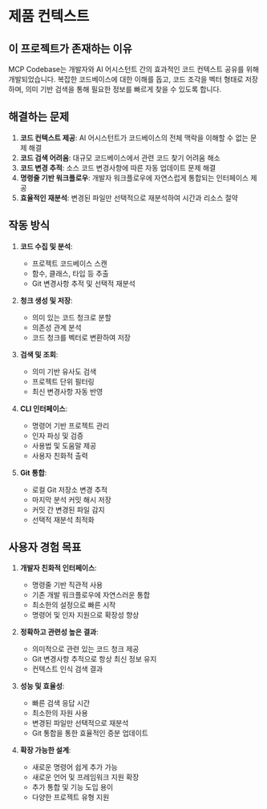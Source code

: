 # 제품 컨텍스트

## 이 프로젝트가 존재하는 이유

MCP Codebase는 개발자와 AI 어시스턴트 간의 효과적인 코드 컨텍스트 공유를 위해 개발되었습니다. 복잡한 코드베이스에 대한 이해를 돕고, 코드 조각을 벡터 형태로 저장하며, 의미 기반 검색을 통해 필요한 정보를 빠르게 찾을 수 있도록 합니다.

## 해결하는 문제

1. **코드 컨텍스트 제공**: AI 어시스턴트가 코드베이스의 전체 맥락을 이해할 수 없는 문제 해결
2. **코드 검색 어려움**: 대규모 코드베이스에서 관련 코드 찾기 어려움 해소
3. **코드 변경 추적**: 소스 코드 변경사항에 따른 자동 업데이트 문제 해결
4. **명령줄 기반 워크플로우**: 개발자 워크플로우에 자연스럽게 통합되는 인터페이스 제공
5. **효율적인 재분석**: 변경된 파일만 선택적으로 재분석하여 시간과 리소스 절약

## 작동 방식

1. **코드 수집 및 분석**:

   - 프로젝트 코드베이스 스캔
   - 함수, 클래스, 타입 등 추출
   - Git 변경사항 추적 및 선택적 재분석

2. **청크 생성 및 저장**:

   - 의미 있는 코드 청크로 분할
   - 의존성 관계 분석
   - 코드 청크를 벡터로 변환하여 저장

3. **검색 및 조회**:

   - 의미 기반 유사도 검색
   - 프로젝트 단위 필터링
   - 최신 변경사항 자동 반영

4. **CLI 인터페이스**:

   - 명령어 기반 프로젝트 관리
   - 인자 파싱 및 검증
   - 사용법 및 도움말 제공
   - 사용자 친화적 출력

5. **Git 통합**:
   - 로컬 Git 저장소 변경 추적
   - 마지막 분석 커밋 해시 저장
   - 커밋 간 변경된 파일 감지
   - 선택적 재분석 최적화

## 사용자 경험 목표

1. **개발자 친화적 인터페이스**:

   - 명령줄 기반 직관적 사용
   - 기존 개발 워크플로우에 자연스러운 통합
   - 최소한의 설정으로 빠른 시작
   - 명령어 및 인자 지원으로 확장성 향상

2. **정확하고 관련성 높은 결과**:

   - 의미적으로 관련 있는 코드 청크 제공
   - Git 변경사항 추적으로 항상 최신 정보 유지
   - 컨텍스트 인식 검색 결과

3. **성능 및 효율성**:

   - 빠른 검색 응답 시간
   - 최소한의 자원 사용
   - 변경된 파일만 선택적으로 재분석
   - Git 통합을 통한 효율적인 증분 업데이트

4. **확장 가능한 설계**:
   - 새로운 명령어 쉽게 추가 가능
   - 새로운 언어 및 프레임워크 지원 확장
   - 추가 통합 및 기능 도입 용이
   - 다양한 프로젝트 유형 지원
